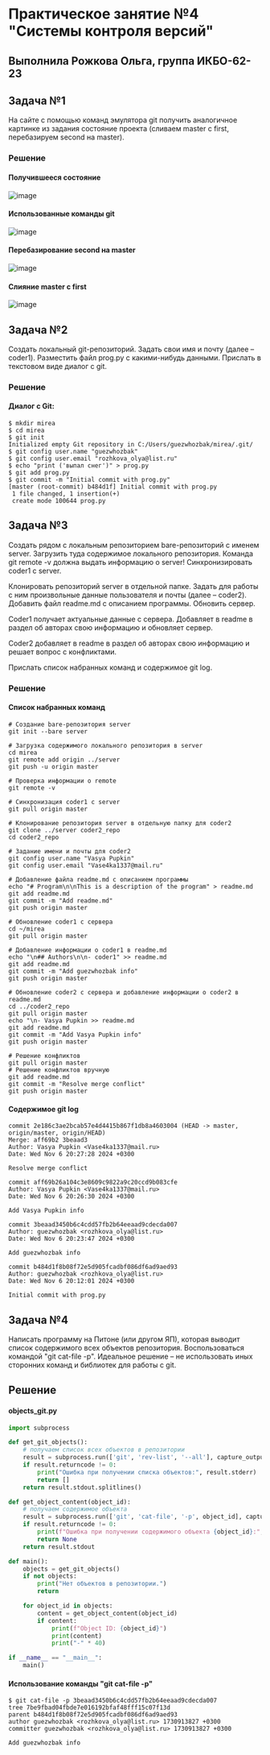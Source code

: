 # Практическое занятие №4 "Системы контроля версий"
Выполнила **Рожкова Ольга**, группа **ИКБО-62-23** 
---
## Задача №1

На сайте с помощью команд эмулятора git получить аналогичное картинке из задания состояние проекта (сливаем master с first, перебазируем second на master).

### Решение

#### Получившееся состояние

![image](https://github.com/guezwhozbak/configuration-upravlation/blob/main/practice4/4-1.jpg)

#### Использованные команды git

![image](https://github.com/guezwhozbak/configuration-upravlation/blob/main/practice4/4-2.jpg)

#### Перебазирование second на master

![image](https://github.com/guezwhozbak/configuration-upravlation/blob/main/practice4/4-3.jpg)

#### Слияние master с first

![image](https://github.com/guezwhozbak/configuration-upravlation/blob/main/practice4/4-4.jpg)

## Задача №2

Создать локальный git-репозиторий. Задать свои имя и почту (далее – coder1). Разместить файл prog.py с какими-нибудь данными. Прислать в текстовом виде диалог с git.

### Решение

#### Диалог с Git:

```
$ mkdir mirea
$ cd mirea
$ git init
Initialized empty Git repository in C:/Users/guezwhozbak/mirea/.git/
$ git config user.name "guezwhozbak"
$ git config user.email "rozhkova_olya@list.ru"
$ echo "print ('выпал снег')" > prog.py
$ git add prog.py
$ git commit -m "Initial commit with prog.py"
[master (root-commit) b484d1f] Initial commit with prog.py
 1 file changed, 1 insertion(+)
 create mode 100644 prog.py
```


## Задача №3

Создать рядом с локальным репозиторием bare-репозиторий с именем server. Загрузить туда содержимое локального репозитория. Команда git remote -v должна выдать информацию о server! Синхронизировать coder1 с server.

Клонировать репозиторий server в отдельной папке. Задать для работы с ним произвольные данные пользователя и почты (далее – coder2). Добавить файл readme.md с описанием программы. Обновить сервер.

Coder1 получает актуальные данные с сервера. Добавляет в readme в раздел об авторах свою информацию и обновляет сервер.

Coder2 добавляет в readme в раздел об авторах свою информацию и решает вопрос с конфликтами.

Прислать список набранных команд и содержимое git log.

### Решение

#### Список набранных команд 

```
# Создание bare-репозитория server
git init --bare server

# Загрузка содержимого локального репозитория в server
cd mirea
git remote add origin ../server
git push -u origin master

# Проверка информации о remote
git remote -v

# Синхронизация coder1 с server
git pull origin master

# Клонирование репозитория server в отдельную папку для coder2
git clone ../server coder2_repo
cd coder2_repo

# Задание имени и почты для coder2
git config user.name "Vasya Pupkin"
git config user.email "Vase4ka1337@mail.ru"

# Добавление файла readme.md с описанием программы
echo "# Program\n\nThis is a description of the program" > readme.md
git add readme.md
git commit -m "Add readme.md"
git push origin master

# Обновление coder1 с сервера
cd ~/mirea
git pull origin master

# Добавление информации о coder1 в readme.md
echo "\n## Authors\n\n- coder1" >> readme.md
git add readme.md
git commit -m "Add guezwhozbak info"
git push origin master

# Обновление coder2 с сервера и добавление информации о coder2 в readme.md
cd ../coder2_repo
git pull origin master
echo "\n- Vasya Pupkin >> readme.md
git add readme.md
git commit -m "Add Vasya Pupkin info"
git push origin master

# Решение конфликтов
git pull origin master
# Решение конфликтов вручную
git add readme.md
git commit -m "Resolve merge conflict"
git push origin master
```

#### Содержимое git log
```
commit 2e186c3ae2bcab57e4d4415b867f1db8a4603004 (HEAD -> master, origin/master, origin/HEAD)
Merge: aff69b2 3beaad3
Author: Vasya Pupkin <Vase4ka1337@mail.ru>
Date: Wed Nov 6 20:27:28 2024 +0300

Resolve merge conflict

commit aff69b26a104c3e8609c9822a9c20ccd9b083cfe
Author: Vasya Pupkin <Vase4ka1337@mail.ru>
Date: Wed Nov 6 20:26:30 2024 +0300

Add Vasya Pupkin info

commit 3beaad3450b6c4cdd57fb2b64eeaad9cdecda007
Author: guezwhozbak <rozhkova_olya@list.ru>
Date: Wed Nov 6 20:23:47 2024 +0300

Add guezwhozbak info

commit b484d1f8b08f72e5d905fcadbf086df6ad9aed93
Author: guezwhozbak <rozhkova_olya@list.ru>
Date: Wed Nov 6 20:12:01 2024 +0300

Initial commit with prog.py
```

## Задача №4

Написать программу на Питоне (или другом ЯП), которая выводит список содержимого всех объектов репозитория. Воспользоваться командой "git cat-file -p". Идеальное решение – не использовать иных сторонних команд и библиотек для работы с git.

## Решение

#### objects_git.py

```python
import subprocess

def get_git_objects():
    # получаем список всех объектов в репозитории
    result = subprocess.run(['git', 'rev-list', '--all'], capture_output=True, text=True)
    if result.returncode != 0:
        print("Ошибка при получении списка объектов:", result.stderr)
        return []
    return result.stdout.splitlines()

def get_object_content(object_id):
    # получаем содержимое объекта
    result = subprocess.run(['git', 'cat-file', '-p', object_id], capture_output=True, text=True)
    if result.returncode != 0:
        print(f"Ошибка при получении содержимого объекта {object_id}:", result.stderr)
        return None
    return result.stdout

def main():
    objects = get_git_objects()
    if not objects:
        print("Нет объектов в репозитории.")
        return

    for object_id in objects:
        content = get_object_content(object_id)
        if content:
            print(f"Object ID: {object_id}")
            print(content)
            print("-" * 40)

if __name__ == "__main__":
    main()
```

#### Использование команды "git cat-file -p"
```
$ git cat-file -p 3beaad3450b6c4cdd57fb2b64eeaad9cdecda007
tree 7be9fbad04fbde7e016192bfaf48fff15c07f13d
parent b484d1f8b08f72e5d905fcadbf086df6ad9aed93
author guezwhozbak <rozhkova_olya@list.ru> 1730913827 +0300
committer guezwhozbak <rozhkova_olya@list.ru> 1730913827 +0300

Add guezwhozbak info
```
